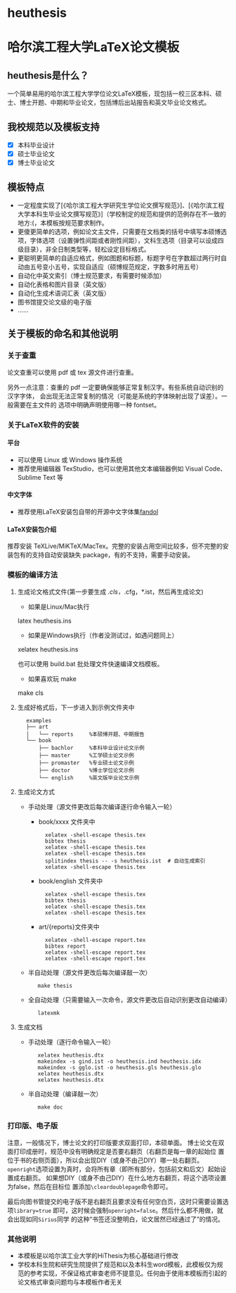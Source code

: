 # heuthesis

# 哈尔滨工程大学LaTeX论文模板

## heuthesis是什么？

一个简单易用的哈尔滨工程大学学位论文LaTeX模板，现包括一校三区本科、硕士、博士开题、中期和毕业论文，包括博后出站报告和英文毕业论文格式。

## 我校规范以及模板支持

- [x] 本科毕业设计
- [x] 硕士毕业论文
- [x] 博士毕业论文

## 模板特点

- 一定程度实现了[《哈尔滨工程大学研究生学位论文撰写规范》]、[《哈尔滨工程大学本科生毕业论文撰写规范》]（学校制定的规范和提供的范例存在不一致的地方:(，本模板按规范要求制作。
- 更傻更简单的选项，例如论文主文件，只需要在文档类的括号中填写本硕博选项，字体选项（设置弹性间距或者刚性间距），文科生选项（目录可以设成四级目录），非全日制类型等，轻松设定目标格式。
- 更聪明更简单的自适应格式，例如图题和标题，标题字号在字数超过两行时自动由五号变小五号，实现自适应（硕博规范规定，字数多时用五号）
- 自动化中英文索引（博士规范要求，有需要时候添加）
- 自动化表格和图片目录（英文版）
- 自动化生成术语词汇表（英文版）
- 图书馆提交论文级的电子版
- ……

## 关于模板的命名和其他说明

### 关于查重

论文查重可以使用 pdf 或 tex 源文件进行查重。

另外一点注意：查重的 pdf 一定要确保能够正常复制汉字。有些系统自动识别的汉字字体，
会出现无法正常复制的情况（可能是系统的字体映射出现了误差）。一般需要在主文件的
选项中明确声明使用哪一种 fontset。

### 关于LaTeX软件的安装

#### 平台

- 可以使用 Linux 或 Windows 操作系统
- 推荐使用编辑器 TexStudio，也可以使用其他文本编辑器例如 Visual Code、Sublime Text 等

#### 中文字体

- 推荐使用LaTeX安装包自带的开源中文字体集[fandol](https://www.ctan.org/pkg/fandol)

#### LaTeX安装包介绍

推荐安装 TeXLive/MiKTeX/MacTex。完整的安装占用空间比较多，但不完整的安装包有的支持自动安装缺失 package，有的不支持，需要手动安装。

### 模板的编译方法

1. 生成论文格式文件(第一步要生成 *.cls，*.cfg，*.ist，然后再生成论文)

   - 如果是Linux/Mac执行

   latex heuthesis.ins

   - 如果是Windows执行（作者没测试过，如遇问题同上）

   xelatex heuthesis.ins
   
   也可以使用 build.bat 批处理文件快速编译文档模板。

   - 如果喜欢玩 make

   make cls

2. 生成好格式后，下一步进入到示例文件夹中

```
      examples
      ├── art
      │   └── reports     %本硕博开题、中期报告
      └── book
          ├── bachlor     %本科毕业设计论文示例
          ├── master      %工学硕士论文示例
          ├── promaster   %专业硕士论文示例
          ├── doctor      %博士学位论文示例
          └── english     %英文版毕业论文示例
```

2. 生成论文方式

   - 手动处理（源文件更改后每次编译逐行命令输入一轮）

      - book/xxxx 文件夹中

              xelatex -shell-escape thesis.tex
              bibtex thesis
              xelatex -shell-escape thesis.tex
              xelatex -shell-escape thesis.tex
              splitindex thesis -- -s heuthesis.ist  # 自动生成索引
              xelatex -shell-escape thesis.tex

      - book/english 文件夹中

              xelatex -shell-escape thesis.tex
              bibtex thesis
              xelatex -shell-escape thesis.tex
              xelatex -shell-escape thesis.tex

      - art/{reports}文件夹中

              xelatex -shell-escape report.tex
              bibtex report
              xelatex -shell-escape report.tex
              xelatex -shell-escape report.tex

   - 半自动处理（源文件更改后每次编译敲一次）

            make thesis

   - 全自动处理（只需要输入一次命令，源文件更改后自动识别更改自动编译）

            latexmk

3. 生成文档

   - 手动处理（逐行命令输入一轮）

            xelatex heuthesis.dtx
            makeindex -s gind.ist -o heuthesis.ind heuthesis.idx
            makeindex -s gglo.ist -o heuthesis.gls heuthesis.glo
            xelatex heuthesis.dtx
            xelatex heuthesis.dtx

   - 半自动处理（编译敲一次）

            make doc

### 打印版、电子版

注意，一般情况下，博士论文的打印版要求双面打印，本硕单面。
博士论文在双面打印成册时，规范中没有明确规定是否要右翻页（右翻页是每一章的起始位
置位于书的右侧页面），所以会出现DIY（或身不由己DIY）哪一处右翻页。
`openright`选项设置为真时，会将所有章（即所有部分，包括前文和后文）起始设置成右翻页。
如果想DIY（或身不由己DIY）在什么地方右翻页，将这个选项设置为false，然后在目标位
置添加`\cleardoublepage`命令即可。

最后向图书管提交的电子版不是右翻页且要求没有任何空白页，这时只需要设置选项`library=true`
即可，这时候会强制`openright=false`。然后什么都不用做，就会出现如同`Sirius`同学
的这种“书签还没整明白，论文居然已经通过了”的情况。

### 其他说明

- 本模板是以哈尔滨工业大学的HiThesis为核心基础进行修改
- 学校本科生院和研究生院提供了规范和以及本科生word模板，此模板仅为规范的参考实现，不保证格式审查老师不提意见。任何由于使用本模板而引起的论文格式审查问题均与本模板作者无关
